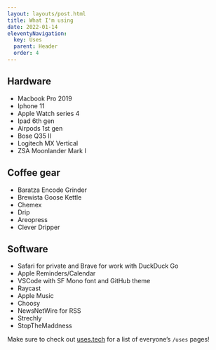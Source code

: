 ```yaml
---
layout: layouts/post.html
title: What I'm using
date: 2022-01-14
eleventyNavigation:
  key: Uses
  parent: Header
  order: 4
---
```


## Hardware

- Macbook Pro 2019
- Iphone 11
- Apple Watch series 4
- Ipad 6th gen
- Airpods 1st gen
- Bose Q35 II
- Logitech MX Vertical
- ZSA Moonlander Mark I

## Coffee gear

- Baratza Encode Grinder
- Brewista Goose Kettle
- Chemex
- Drip
- Areopress
- Clever Dripper

## Software

- Safari for private and Brave for work with DuckDuck Go
- Apple Reminders/Calendar
- VSCode with SF Mono font and GitHub theme
- Raycast
- Apple Music
- Choosy
- NewsNetWire for RSS
- Strechly
- StopTheMaddness

Make sure to check out [uses.tech](https://uses.tech/) for a list of everyone’s `/uses` pages!
